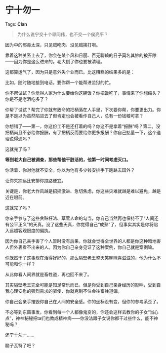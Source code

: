 # 宁十勿一

Tags: **Clan**

> 为什么说宁交十个祁同伟，也不交一个侯亮平？



因为中的邪毒太深，只见贼吃肉、没见贼挨打呗。

靠着这种关系上去了，你会在某个风和日丽、百无聊赖的日子莫名其妙的被开除——因为你是这么进来的，老大倒了你也要被清理。

这都算运气了，因为只是意外失个业而已。比这糟糕的结果多的是：

比如，随时随地接到电话，要你帮一个能帮进监狱的忙。

你不帮试试？你觉得人家为什么要给你这碗饭？你把饭吃了，事情来了你想缩头？你是不是老酒吃多了？

你帮了试试？帮完了你就有致命的把柄落在人手里，下次要你帮，你要更出力。你是不是以为虽然陷进去了但肯定也会被看作自己人，总有一份钱粮可拿？

你想错了——第一，你这份工不是还打着的吗？你这不是拿着“报酬”吗？第二，没把柄尚且不必给你报酬，有了把柄反而要给你更多报酬？你自己掂量一下，这个道理说得通吗？

这就完了吗？

**等到老大自己被调查，那些帮他干脏活的，他第一时间考虑灭口。**

你活着，你对他就不安全。你以为他有多少钱安排手下跑路去国外？

让你失踪远比安排你跑路便宜。

关键是，你老大作风越是招摇激进、急切焦虑，你这些灾难就越是难以避免，越是近在眼前。

这就完了吗？

你亲手参与了这些贪赃枉法、草菅人命的勾当，你自己当然再也保持不了“人间还有公平正义”的天真。没了这些天真，你觉得自己“成熟”了，但事实其实是你将陷入远超客观限度的偏执。

因为你自己亲手害了个人暂时没有后果，你就会觉得全世界的人都是你这种暗地害人但外表看不出来的人。因为你自己亲身见证了这种案例，你自己就是案例嘛。

你既然干了这事现在活得好好的，那么隔壁老王整天笑眯眯喜滋滋的，他为什么不可能和你一样？

从此你看人间界就是畜牲道，再也回不来了。

其实隔壁老王完全可能是知足常乐而已，但是你受到自己亲身经历的影响，受到自我心理安慰的强烈需求的驱使，你就克制不住会往畜牲道偏。

你自己会亲手摧毁你自己在人间的安全感。你的坐标没有变，但你的参考系歪了。

不必等到东窗事发，你看到每一个人都像鬼变的，你还会这样去教你的子女“当心点”，神神秘秘把ta们也教成精神病——你没法跟子女说你都干过些什么，能不神秘吗？

  


还宁十勿一……

脑子瓦特了吧？



